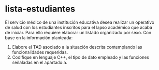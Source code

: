 # lista-estudiantes

El servicio médico de una institución educativa desea realizar un operativo de salud con los estudiantes inscritos para el lapso académico que acaba de iniciar.  Para ello requiere elaborar un listado organizado  por sexo. Con base en la información planteada: 
1. Elabore el TAD asociado a la situación descrita contemplando las funcionalidades requeridas. 
2. Codifique en lenguaje  C++, el tipo de dato empleado y las funciones señaladas en el apartado a.  
 
